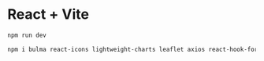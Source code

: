 # React + Vite

```sh
npm run dev
```

```sh
npm i bulma react-icons lightweight-charts leaflet axios react-hook-form react-router-dom bootstrap react-data-table-component react-switch reactjs-popup
```

